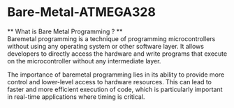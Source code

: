 # Bare-Metal-ATMEGA328

**   What is Bare Metal Programming ?
**   
   Baremetal programming is a technique of programming microcontrollers without using any operating system or other software layer. 
   It allows developers to directly access the hardware and write programs that execute on the microcontroller without any intermediate layer.
   
   The importance of baremetal programming lies in its ability to provide more control and lower-level access to hardware resources. 
   This can lead to faster and more efficient execution of code, which is particularly important in real-time applications where timing is critical.
